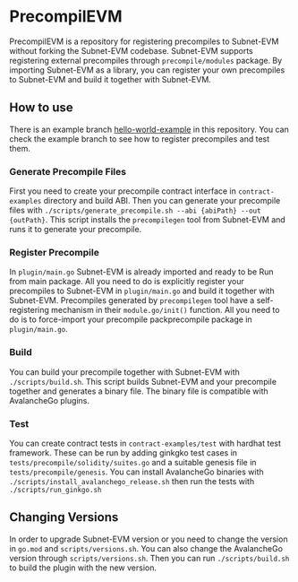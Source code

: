 # PrecompilEVM

PrecompilEVM is a repository for registering precompiles to Subnet-EVM without forking the Subnet-EVM codebase. Subnet-EVM supports registering external precompiles through `precompile/modules` package. By importing Subnet-EVM as a library, you can register your own precompiles to Subnet-EVM and build it together with Subnet-EVM.

## How to use

There is an example branch [hello-world-example](https://github.com/ava-labs/precompilevm/tree/hello-world-example) in this repository. You can check the example branch to see how to register precompiles and test them.

### Generate Precompile Files

First you need to create your precompile contract interface in `contract-examples` directory and build ABI. Then you can generate your precompile files with `./scripts/generate_precompile.sh --abi {abiPath} --out {outPath}`. This script installs the `precompilegen` tool from Subnet-EVM and runs it to generate your precompile.

### Register Precompile

In `plugin/main.go` Subnet-EVM is already imported and ready to be Run from main package. All you need to do is explicitly register your precompiles to Subnet-EVM in `plugin/main.go` and build it together with Subnet-EVM. Precompiles generated by `precompilegen` tool have a self-registering mechanism in their `module.go/init()` function. All you need to do is to force-import your precompile packprecompile package in `plugin/main.go`.

### Build

You can build your precompile together with Subnet-EVM with `./scripts/build.sh`. This script builds Subnet-EVM and your precompile together and generates a binary file. The binary file is compatible with AvalancheGo plugins.

### Test

You can create contract tests in `contract-examples/test` with hardhat test framework. These can be run by adding ginkgko test cases in `tests/precompile/solidity/suites.go` and a suitable genesis file in `tests/precompile/genesis`. You can install AvalancheGo binaries with `./scripts/install_avalanchego_release.sh` then run the tests with `./scripts/run_ginkgo.sh`

## Changing Versions

In order to upgrade Subnet-EVM version or you need to change the version in `go.mod` and `scripts/versions.sh`. You can also change the AvalancheGo version through `scripts/versions.sh`. Then you can run `./scripts/build.sh` to build the plugin with the new version.
